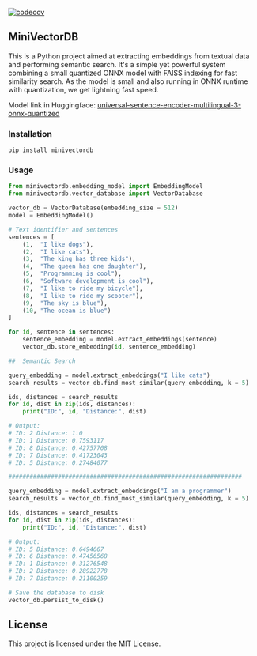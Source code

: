 [![codecov](https://codecov.io/gh/cnmoro/MiniVectorDB/graph/badge.svg?token=DGHUUFI9H2)](https://codecov.io/gh/cnmoro/MiniVectorDB)

## **MiniVectorDB**

This is a Python project aimed at extracting embeddings from textual data and performing semantic search. It's a simple yet powerful system combining a small quantized ONNX model with FAISS indexing for fast similarity search. As the model is small and also running in ONNX runtime with quantization, we get lightning fast speed.

Model link in Huggingface: [universal-sentence-encoder-multilingual-3-onnx-quantized](https://huggingface.co/WiseIntelligence/universal-sentence-encoder-multilingual-3-onnx-quantized)

### **Installation**

```plaintext
pip install minivectordb
```

### **Usage**

```python
from minivectordb.embedding_model import EmbeddingModel
from minivectordb.vector_database import VectorDatabase

vector_db = VectorDatabase(embedding_size = 512)
model = EmbeddingModel()

# Text identifier and sentences
sentences = [
    (1,  "I like dogs"),
    (2,  "I like cats"),
    (3,  "The king has three kids"),
    (4,  "The queen has one daughter"),
    (5,  "Programming is cool"),
    (6,  "Software development is cool"),
    (7,  "I like to ride my bicycle"),
    (8,  "I like to ride my scooter"),
    (9,  "The sky is blue"),
    (10, "The ocean is blue")
]

for id, sentence in sentences:
    sentence_embedding = model.extract_embeddings(sentence)
    vector_db.store_embedding(id, sentence_embedding)

##  Semantic Search

query_embedding = model.extract_embeddings("I like cats")
search_results = vector_db.find_most_similar(query_embedding, k = 5)

ids, distances = search_results
for id, dist in zip(ids, distances):
    print("ID:", id, "Distance:", dist)

# Output:
# ID: 2 Distance: 1.0
# ID: 1 Distance: 0.7593117
# ID: 8 Distance: 0.42757708
# ID: 7 Distance: 0.41723043
# ID: 5 Distance: 0.27484077

##################################################################

query_embedding = model.extract_embeddings("I am a programmer")
search_results = vector_db.find_most_similar(query_embedding, k = 5)

ids, distances = search_results
for id, dist in zip(ids, distances):
    print("ID:", id, "Distance:", dist)

# Output:
# ID: 5 Distance: 0.6494667
# ID: 6 Distance: 0.47456568
# ID: 1 Distance: 0.31276548
# ID: 2 Distance: 0.28922778
# ID: 7 Distance: 0.21100259

# Save the database to disk
vector_db.persist_to_disk()
```

## **License**

This project is licensed under the MIT License.
